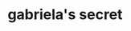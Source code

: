 ---
title: "gabriela's secret"
url: /ciudad-autonoma-de-buenos-aires/gabrielas-secret/
shop: ropa
---